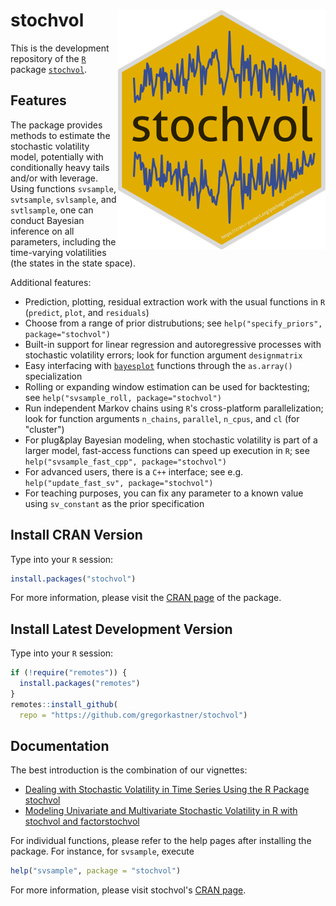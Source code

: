 # stochvol <img src="man/figures/logo.svg" align="right" />

This is the development repository of the [`R`](https://www.r-project.org/) package [`stochvol`](https://cran.r-project.org/package=stochvol).

## Features

The package provides methods to estimate the stochastic volatility model, potentially with conditionally heavy tails and/or with leverage.
Using functions `svsample`, `svtsample`, `svlsample`, and `svtlsample`, one can conduct Bayesian inference on all parameters, including the time-varying volatilities (the states in the state space).

Additional features:

* Prediction, plotting, residual extraction work with the usual functions in `R` (`predict`, `plot`, and `residuals`)
* Choose from a range of prior distrubutions; see `help("specify_priors", package="stochvol")`
* Built-in support for linear regression and autoregressive processes with stochastic volatility errors; look for function argument `designmatrix`
* Easy interfacing with [`bayesplot`](https://cran.r-project.org/web/packages/bayesplot/) functions through the `as.array()` specialization
* Rolling or expanding window estimation can be used for backtesting; see `help("svsample_roll, package="stochvol")`
* Run independent Markov chains using `R`'s cross-platform parallelization; look for function arguments `n_chains`, `parallel`, `n_cpus`, and `cl` (for "cluster")
* For plug&play Bayesian modeling, when stochastic volatility is part of a larger model, fast-access functions can speed up execution in `R`; see `help("svsample_fast_cpp", package="stochvol")`
* For advanced users, there is a `C++` interface; see e.g. `help("update_fast_sv", package="stochvol")`
* For teaching purposes, you can fix any parameter to a known value using `sv_constant` as the prior specification

## Install CRAN Version

Type into your `R` session:

```r
install.packages("stochvol")
```

For more information, please visit the [CRAN page](https://cran.r-project.org/package=stochvol) of the package.

## Install Latest Development Version

Type into your `R` session:

```r
if (!require("remotes")) {
  install.packages("remotes")
}
remotes::install_github(
  repo = "https://github.com/gregorkastner/stochvol")
```

## Documentation

The best introduction is the combination of our vignettes:

* [Dealing with Stochastic Volatility in Time Series Using the R Package stochvol](https://www.jstatsoft.org/index.php/jss/article/view/v069i05/v69i05.pdf)
* [Modeling Univariate and Multivariate Stochastic Volatility in R with stochvol and factorstochvol](https://cran.r-project.org/web/packages/stochvol/vignettes/article2.pdf)

For individual functions, please refer to the help pages after installing the package.
For instance, for `svsample`, execute

```r
help("svsample", package = "stochvol")
```

For more information, please visit stochvol's [CRAN page](https://cran.r-project.org/package=stochvol).
